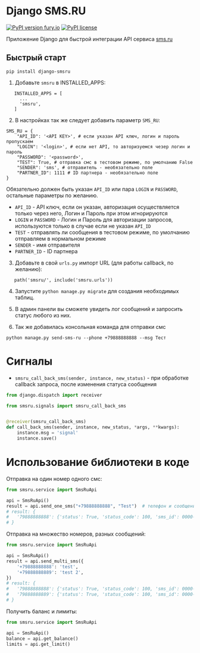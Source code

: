 # Django SMS.RU

[![PyPI version fury.io](https://badge.fury.io/py/django-smsru.svg)](https://pypi.org/project/django-smsru/)
[![PyPI license](https://img.shields.io/pypi/l/django-smsru.svg)](https://pypi.python.org/pypi/django-smsru/)

Приложение Django для быстрой интеграции API сервиса [sms.ru](https://sms.ru/?panel=api)

Быстрый старт
---------------

`pip install django-smsru`

1. Добавьте `smsru` в INSTALLED_APPS:

```
   INSTALLED_APPS = [
     ...
     'smsru',
   ]
```

2. В настройках так же следует добавить параметр `SMS_RU`:

```
SMS_RU = {
    "API_ID": '<API KEY>', # если указан API ключ, логин и пароль пропускаем
    "LOGIN": '<login>', # если нет API, то авторизуемся чезер логин и пароль
    "PASSWORD": '<password>',
    "TEST": True, # отправка смс в тестовом режиме, по умолчанию False
    "SENDER": 'sms', # отправитель - необязательно поле
    "PARTNER_ID": 1111 # ID партнера - необязательно поле
}
```

Обязательно должен быть указан `API_ID` или пара `LOGIN` и `PASSWORD`, остальные параметры по желанию.

- `API_ID` - API ключ, если он указан, авторизация осуществляется только через него, Логин и Пароль при этом
  игнорируются
- `LOGIN` и `PASSWORD` - Логин и Пароль для авторизации запросов, используются только в случае если не указан `API_ID`
- `TEST` - отправлять ли сообщения в тестовом режиме, по умолчанию отправляем в нормальном режиме
- `SENDER` - имя отправителя
- `PARTNER_ID` - ID партнера

3. Добавьте в свой `urls.py` импорт URL (для работы callback, по желанию):

```
   path('smsru/', include('smsru.urls'))
```

4. Запустите ``python manage.py migrate`` для создания необходимых таблиц.

5. В админ панели вы сможете увидеть лог сообщений и запросить статус любого из них.

6. Так же добавилась консольная команда для отправки смс

```
python manage.py send-sms-ru --phone +79888888888 --msg Тест
```

# Сигналы

- `smsru_call_back_sms(sender, instance, new_status)` - при обработке callback запроса, после изменения статуса
  сообщения

```python
from django.dispatch import receiver

from smsru.signals import smsru_call_back_sms


@receiver(smsru_call_back_sms)
def call_back_sms(sender, instance, new_status, *args, **kwargs):
    instance.msg = 'signal'
    instance.save()

```

# Использование библиотеки в коде

Отправка на один номер одного смс:

```python
from smsru.service import SmsRuApi

api = SmsRuApi()
result = api.send_one_sms("+79888888888", "Test")  # телефон и сообщение
# result: {
#   '79888888888': {'status': True, 'status_code': 100, 'sms_id': 0000-0000, 'status_text': ''}
# }
```

Отправка на множество номеров, разных сообщений:

```python
from smsru.service import SmsRuApi

api = SmsRuApi()
result = api.send_multi_sms({
    '+79888888888': 'test',
    '+79888888889': 'test 2',
})
# result: {
#   '79888888888': {'status': True, 'status_code': 100, 'sms_id': 0000-0000, 'status_text': ''}, 
#   '79888888889': {'status': True, 'status_code': 100, 'sms_id': 0000-0000, 'status_text': ''}
# }
```

Получить баланс и лимиты:

```python
from smsru.service import SmsRuApi

api = SmsRuApi()
balance = api.get_balance()
limits = api.get_limit()
```